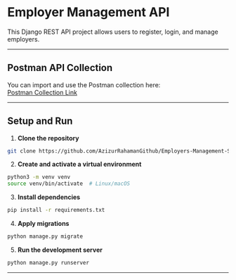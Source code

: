 # Employer Management API

This Django REST API project allows users to register, login, and manage employers.

---

## Postman API Collection

You can import and use the Postman collection here:  
[Postman Collection Link](https://azizurrahaman-6932233.postman.co/workspace/Azizur-Rahaman's-Workspace~9d27ed54-cb1a-4899-899f-abee544a2ff5/collection/45053735-bcd22474-f55f-47a2-a6ac-94393b1931de?action=share&creator=45053735)

---

## Setup and Run

1. **Clone the repository**

```bash
git clone https://github.com/AzizurRahamanGithub/Employers-Management-System.git
```
2. **Create and activate a virtual environment**

```bash
python3 -m venv venv
source venv/bin/activate  # Linux/macOS
```
3. **Install dependencies**

```bash
pip install -r requirements.txt
```
4. **Apply migrations**

```bash
python manage.py migrate
```
5. **Run the development server**

```bash
python manage.py runserver
```
---

